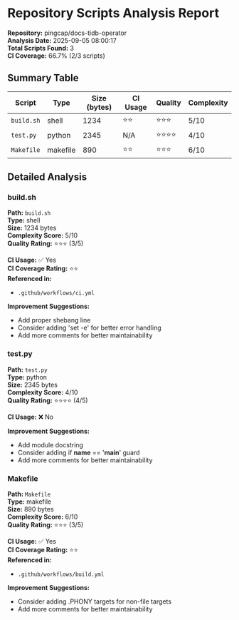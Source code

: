 # Repository Scripts Analysis Report

**Repository:** pingcap/docs-tidb-operator  
**Analysis Date:** 2025-09-05 08:00:17  
**Total Scripts Found:** 3  
**CI Coverage:** 66.7% (2/3 scripts)

## Summary Table

| Script | Type | Size (bytes) | CI Usage | Quality | Complexity |
|--------|------|--------------|----------|---------|------------|
| `build.sh` | shell | 1234 | ⭐⭐ | ⭐⭐⭐ | 5/10 |
| `test.py` | python | 2345 | N/A | ⭐⭐⭐⭐ | 4/10 |
| `Makefile` | makefile | 890 | ⭐⭐ | ⭐⭐⭐ | 6/10 |


## Detailed Analysis


### build.sh

**Path:** `build.sh`  
**Type:** shell  
**Size:** 1234 bytes  
**Complexity Score:** 5/10  
**Quality Rating:** ⭐⭐⭐ (3/5)

**CI Usage:** ✅ Yes  
**CI Coverage Rating:** ⭐⭐  
**Referenced in:**
- `.github/workflows/ci.yml`

**Improvement Suggestions:**
- Add proper shebang line
- Consider adding 'set -e' for better error handling
- Add more comments for better maintainability

### test.py

**Path:** `test.py`  
**Type:** python  
**Size:** 2345 bytes  
**Complexity Score:** 4/10  
**Quality Rating:** ⭐⭐⭐⭐ (4/5)

**CI Usage:** ❌ No

**Improvement Suggestions:**
- Add module docstring
- Consider adding if __name__ == '__main__' guard
- Add more comments for better maintainability

### Makefile

**Path:** `Makefile`  
**Type:** makefile  
**Size:** 890 bytes  
**Complexity Score:** 6/10  
**Quality Rating:** ⭐⭐⭐ (3/5)

**CI Usage:** ✅ Yes  
**CI Coverage Rating:** ⭐⭐  
**Referenced in:**
- `.github/workflows/build.yml`

**Improvement Suggestions:**
- Consider adding .PHONY targets for non-file targets
- Add more comments for better maintainability
